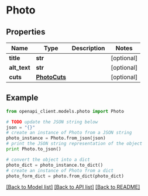 # Photo


## Properties

Name | Type | Description | Notes
------------ | ------------- | ------------- | -------------
**title** | **str** |  | [optional] 
**alt_text** | **str** |  | [optional] 
**cuts** | [**PhotoCuts**](PhotoCuts.md) |  | [optional] 

## Example

```python
from openapi_client.models.photo import Photo

# TODO update the JSON string below
json = "{}"
# create an instance of Photo from a JSON string
photo_instance = Photo.from_json(json)
# print the JSON string representation of the object
print Photo.to_json()

# convert the object into a dict
photo_dict = photo_instance.to_dict()
# create an instance of Photo from a dict
photo_form_dict = photo.from_dict(photo_dict)
```
[[Back to Model list]](../README.md#documentation-for-models) [[Back to API list]](../README.md#documentation-for-api-endpoints) [[Back to README]](../README.md)


